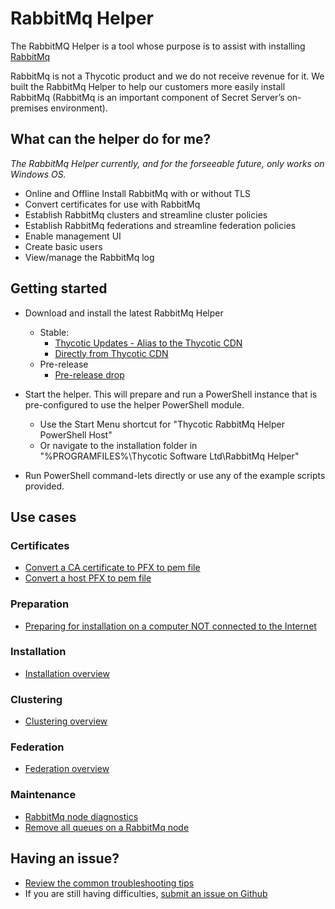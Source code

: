 # RabbitMq Helper

The RabbitMQ Helper is a tool whose purpose is to assist with installing [RabbitMq](https://www.rabbitmq.com)

RabbitMq is not a Thycotic product and we do not receive revenue for it. We built the RabbitMq Helper to help our customers more easily install RabbitMq (RabbitMq is an important component of Secret Server’s on-premises environment).

## What can the helper do for me?

*The RabbitMq Helper currently, and for the forseeable future, only works on Windows OS.*

- Online and Offline Install RabbitMq with or without TLS
- Convert certificates for use with RabbitMq
- Establish RabbitMq clusters and streamline cluster policies
- Establish RabbitMq federations and streamline federation policies
- Enable management UI
- Create basic users
- View/manage the RabbitMq log 

## Getting started

- Download and install the latest RabbitMq Helper
    - Stable:
        - [Thycotic Updates - Alias to the Thycotic CDN](https://updates.thycotic.net/links.ashx?RabbitMqInstaller)
        - [Directly from Thycotic CDN](https://thycocdn.azureedge.net/engineinstallerfiles-master/rabbitMqSiteConnector/grmqh.msi)
    - Pre-release
        - [Pre-release drop](https://thycodevstorage.blob.core.windows.net/engineinstallerfiles-qa/rabbitMqSiteConnector/grmqh.msi)

- Start the helper. This will prepare and run a PowerShell instance that is pre-configured to use the helper PowerShell module.
    - Use the Start Menu shortcut for "Thycotic RabbitMq Helper PowerShell Host"
    - Or navigate to the installation folder in "%PROGRAMFILES%\Thycotic Software Ltd\RabbitMq Helper"
- Run PowerShell command-lets directly or use any of the example scripts provided.

## Use cases

### Certificates

- [Convert a CA certificate to PFX to pem file](usecases/certificate/convert-cacerttopem.md)
- [Convert a host PFX to pem file](usecases/certificate/convert-pfxtopem.md)


### Preparation

- [Preparing for installation on a computer NOT connected to the Internet](usecases/installation/prepare-offline.md)

### Installation

- [Installation overview](usecases/installation/README.md)

### Clustering

- [Clustering overview](usecases/clustering/README.md)

### Federation

- [Federation overview](usecases/federation/README.md)

### Maintenance

- [RabbitMq node diagnostics](usecases/management/node-diagnostics.md)
- [Remove all queues on a RabbitMq node](usecases/management/remove-all-queues.md)

## Having an issue?

- [Review the common troubleshooting tips](troubleshooting.md)
- If you are still having difficulties, [submit an issue on Github](https://github.com/thycotic/rabbitmq-helper/issues)